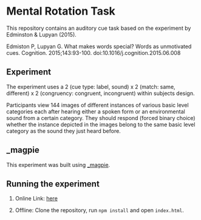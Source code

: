 # Mental Rotation Task

This repository contains an auditory cue task based on the experiment by Edminston & Lupyan (2015).

Edmiston P, Lupyan G. What makes words special? Words as unmotivated cues. Cognition. 2015;143:93-100. doi:10.1016/j.cognition.2015.06.008

## Experiment

The experiment uses a 2 (cue type: label, sound) x 2 (match: same, different) x 2 (congruency: congruent, incongruent) within subjects design.

Participants view 144 images of different instances of various basic level categories each after hearing either a spoken form or an environmental sound from a certain category.
They should respond (forced binary choice) whether the instance depicted in the images belong to the same basic level category as the sound they just heard before.


## \_magpie

This experiment was built using [\_magpie](https://magpie-ea.github.io/magpie-site/index.html).

## Running the experiment

1. Online Link: [here](what-makes-words-special-group35.netlify.app)

2. Offline: Clone the repository, run `npm install` and open `index.html`.

